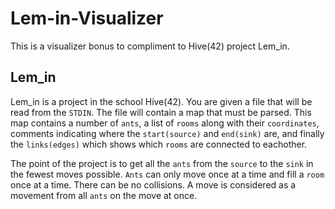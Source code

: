 # Lem-in-Visualizer

This is a visualizer bonus to compliment to Hive(42) project Lem_in.

## Lem_in

Lem_in is a project in the school Hive(42). You are given a file that will be read from the `STDIN`. The file will contain a map that must be parsed. This map contains a number of `ants`, a list of `rooms` along with their `coordinates`, comments indicating where the `start(source)` and `end(sink)` are, and finally the `links(edges)` which shows which `rooms` are connected to eachother.

The point of the project is to get all the `ants` from the `source` to the `sink` in the fewest moves possible. `Ants` can only move once at a time and fill a `room` once at a time. There can be no collisions. A move is considered as a movement from all `ants` on the move at once.

